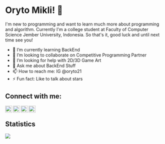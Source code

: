 # Oryto Mikli! 👋

I'm new to programming and want to learn much more about programming and algorithm. Currently I'm a college student at Faculty of Computer Science Jember University, Indonesia. So that's it, good luck and until next time see you!

- 🌱 I’m currently learning BackEnd
- 👯 I’m looking to collaborate on Competitive Programming Partner
- 🤔 I’m looking for help with 2D/3D Game Art
- 💬 Ask me about BackEnd Stuff
- 📫 How to reach me: IG @oryto21
- ⚡ Fun fact: Like to talk about stars

## Connect with me:

[<img align="left" alt="Oryto Mikli | YouTube" width="22px" src="https://cdn.jsdelivr.net/npm/simple-icons@v3/icons/youtube.svg" />][youtube]
[<img align="left" alt="Oryto Mikli | Facebook" width="22px" src="https://cdn.jsdelivr.net/npm/simple-icons@v3/icons/facebook.svg" />][facebook]
[<img align="left" alt="Oryto Mikli | LinkedIn" width="22px" src="https://cdn.jsdelivr.net/npm/simple-icons@v3/icons/linkedin.svg" />][linkedin]
[<img align="left" alt="Oryto Mikli | Instagram" width="22px" src="https://cdn.jsdelivr.net/npm/simple-icons@v3/icons/instagram.svg" />][instagram]

<br />

## Statistics
<img src="https://github-readme-stats.vercel.app/api?username=Rianto21&&show_icons=true&title_color=db27db&icon_color=7527db&text_color=d47800&bg_color=152740">

[twitter]: https://twitter.com/codeSTACKr
[youtube]: https://www.youtube.com/channel/UCoQKs_fQsJkoRleH52N7WdQ
[instagram]: https://instagram.com/oryto21
[linkedin]: https://linkedin.com/in/mikli-oktarianto
[facebook]: https://www.facebook.com/profile.php?id=100006955035155
